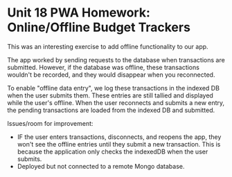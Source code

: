 # Unit 18 PWA Homework: Online/Offline Budget Trackers

This was an interesting exercise to add offline functionality to our app.

The app worked by sending requests to the database when transactions are submitted. However, if the database was offline, these transactions wouldn't be recorded, and they would disappear when you reconnected.

To enable "offline data entry", we log these transactions in the indexed DB when the user submits them. These entries are still tallied and displayed while the user's offline. When the user reconnects and submits a new entry, the pending transactions are loaded from the indexed DB and submitted.

Issues/room for improvement:

* IF the user enters transactions, disconnects, and reopens the app, they won't see the offline entries until they submit a new transaction. This is because the application only checks the indexedDB when the user submits.
* Deployed but not connected to a remote Mongo database.

